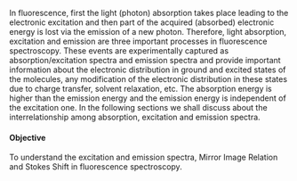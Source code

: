 In fluorescence, first the light (photon) absorption takes place leading to the electronic excitation and then part of the acquired (absorbed) electronic energy is lost via the emission of a new photon. Therefore, light absorption, excitation and emission are three important processes in fluorescence spectroscopy. These events are experimentally captured as absorption/excitation spectra and emission spectra and provide important information about the electronic distribution in ground and excited states of the molecules, any modification of the electronic distribution in these states due to charge transfer, solvent relaxation, etc. The absorption energy is higher than the emission energy and the emission energy is independent of the excitation one. In the following sections we shall discuss about the interrelationship among absorption, excitation and emission spectra.


#### Objective

To understand the excitation and emission spectra, Mirror Image Relation and Stokes Shift in fluorescence spectroscopy.